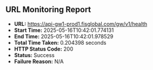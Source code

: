 ## URL Monitoring Report

- **URL:** https://api-gw1-prod1.fisglobal.com/gw/v1/health
- **Start Time:** 2025-05-16T10:42:01.774131
- **End Time:** 2025-05-16T10:42:01.978529
- **Total Time Taken:** 0.204398 seconds
- **HTTP Status Code:** 200
- **Status:** Success
- **Failure Reason:** N/A

